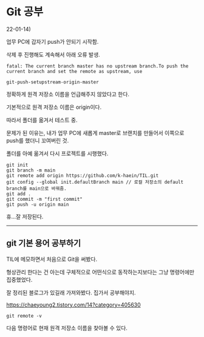 # Git 공부



22-01-14)

업무 PC에 갑자기 push가 안되기 시작함.

삭제 후 진행해도 계속해서 아래 오류 발생.


```
fatal: The current branch master has no upstream branch.To push the current branch and set the remote as upstream, use
```

```
git-push-setupstream-origin-master
```

정확하게 원격 저장소 이름을 언급해주지 않았다고 한다.

기본적으로 원격 저장소 이름은 origin이다.


따라서 폴더를 옮겨서 테스트 중.

문제가 된 이유는, 내가 업무 PC에 새롭게 master로 브랜치를 만들어서 이쪽으로 push를 했더니 꼬여버린 것.

폴더를 아예 옮겨서 다시 프로젝트를 시행했다.

```
git init
git branch -m main
git remote add origin https://github.com/k-haein/TIL.git
git config --global init.defaultBranch main // 로컬 저장소의 default branch를 main으로 바꿔줌.
git add .
git commit -m "first commit"
git push -u origin main
```

휴...잘 저장된다.


<hr>

## git 기본 용어 공부하기

TIL에 메모하면서 처음으로 Git을 써봤다.

형상관리 한다는 건 아는데 구체적으로 어떤식으로 동작하는지보다는 그냥 명령어에만 집중했었다.

잘 정리된 블로그가 있길래 가져와봤다. 집가서 공부해야지.

https://chaeyoung2.tistory.com/14?category=405630


```
git remote -v
```

다음 명령어로 현재 원격 저장소 이름을 찾아볼 수 있다.
